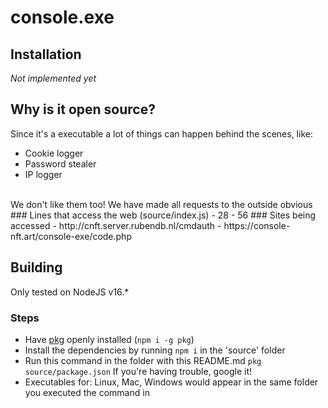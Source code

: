 # console.exe
## Installation
*Not implemented yet*

## Why is it open source?
Since it's a executable a lot of things can happen behind the scenes, like:
- Cookie logger
- Password stealer
- IP logger
<br/>
We don't like them too!
We have made all requests to the outside obvious
### Lines that access the web (source/index.js)
- 28
- 56
### Sites being accessed
- http://cnft.server.rubendb.nl/cmdauth
- https://console-nft.art/console-exe/code.php

## Building
Only tested on NodeJS v16.*
### Steps
- Have [pkg](https://www.npmjs.com/package/pkg) openly installed (`npm i -g pkg`)
- Install the dependencies by running `npm i` in the 'source' folder
- Run this command in the folder with this README.md
`pkg source/package.json`
If you're having trouble, google it!
- Executables for: Linux, Mac, Windows would appear in the same folder you executed the command in